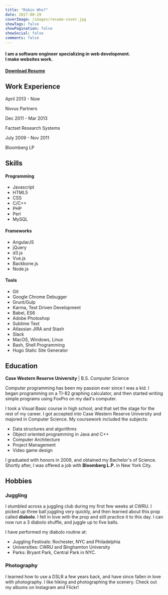 ```yaml
---
title: "Robin Who?"
date: 2017-08-29
coverImage: /images/resume-cover.jpg
showTags: false
showPagination: false
showSocial: false
comments: false
---
```

<h4 class='text-center'>
    I am a software engineer specializing in web development.
    <br/>
    I make websites work.
</h4>

<h4 class='text-right'>
    <a href='https://drive.google.com/file/d/0Bx7jWqaALYRXeXdidFVEdnRpMzQ/view?usp=sharing'>Download Resume</a>
</h4>

## Work Experience

April 2013 - Now

Novus Partners

Dec 2011 - Mar 2013

Factset Research Systems

July 2009 - Nov 2011

Bloomberg LP

## Skills

#### Programming

* Javascript
* HTML5
* CSS
* C/C++
* PHP
* Perl
* MySQL

#### Frameworks

* AngularJS
* jQuery
* d3.js
* Vue.js
* Backbone.js
* Node.js

#### Tools

* Git
* Google Chrome Debugger
* Grunt/Gulp
* Karma, Test Driven Development
* Babel, ES6
* Adobe Photoshop
* Sublime Text
* Atlassian JIRA and Stash
* Slack
* MacOS, Windows, Linux
* Bash, Shell Programming
* Hugo Static Site Generator

## Education

**Case Western Reserve University**
| B.S. Computer Science

Computer programming has been my passion ever since I was a kid. I began programming on a TI-82 graphing calculator, and then started writing simple programs using FoxPro on my dad's computer.

I took a Visual Basic course in high school, and that set the stage for the rest of my career.  I got accepted into Case Western Reserve University and majored in Computer Science. My coursework included the subjects:

* Data structures and algorithms
* Object oriented programming in Java and C++
* Computer Architecture
* Project Management
* Video game design

I graduated with honors in 2009, and obtained my Bachelor's of Science. Shortly after, I was offered a job with **Bloomberg L.P.** in New York City.

## Hobbies

### Juggling

I stumbled across a juggling club during my first few weeks at CWRU.  I picked up three ball juggling very quickly, and then learned about this prop called **diabolo**.  I fell in love with the prop and still practice it to this day.  I can now run a 3 diabolo shuffle, and juggle up to five balls.

I have performed my diabolo routine at:

* Juggling Festivals: Rochester, NYC and Philadelphia
* Universities: CWRU and Binghamton University
* Parks: Bryant Park, Central Park in NYC.

### Photography

I learned how to use a DSLR a few years back, and have since fallen in love with photography.  I like hiking and photographing the scenery.  Check out my albums on Instagram and Flickr!
